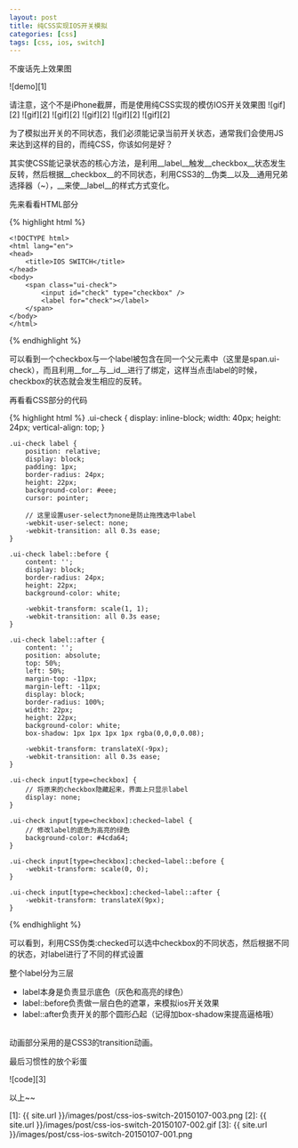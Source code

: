 ```yaml
---
layout: post
title: 纯CSS实现IOS开关模拟
categories: [css]
tags: [css, ios, switch]
---
```


不废话先上效果图

![demo][1]

请注意，这个不是iPhone截屏，而是使用纯CSS实现的模仿IOS开关效果图
![gif][2]
![gif][2]
![gif][2]
![gif][2]
![gif][2]
![gif][2]

为了模拟出开关的不同状态，我们必须能记录当前开关状态，通常我们会使用JS来达到这样的目的，而纯CSS，你该如何是好？

其实使CSS能记录状态的核心方法，是利用__label__触发__checkbox__状态发生反转，然后根据__checkbox__的不同状态，利用CSS3的__伪类__以及__通用兄弟选择器（~），__来使__label__的样式方式变化。

先来看看HTML部分

{% highlight html %}

    <!DOCTYPE html>
    <html lang="en">
    <head>
        <title>IOS SWITCH</title>
    </head>
    <body>
        <span class="ui-check">
            <input id="check" type="checkbox" />
            <label for="check"></label>
        </span>
    </body>
    </html>

{% endhighlight %}

可以看到一个checkbox与一个label被包含在同一个父元素中（这里是span.ui-check），而且利用__for__与__id__进行了绑定，这样当点击label的时候，checkbox的状态就会发生相应的反转。

再看看CSS部分的代码

{% highlight html %}
    .ui-check {
        display: inline-block;
        width: 40px;
        height: 24px;
        vertical-align: top;
    }

    .ui-check label {
        position: relative;
        display: block;
        padding: 1px;
        border-radius: 24px;
        height: 22px;
        background-color: #eee;
        cursor: pointer;
        
        // 这里设置user-select为none是防止拖拽选中label
        -webkit-user-select: none;
        -webkit-transition: all 0.3s ease;
    }

    .ui-check label::before {
        content: '';
        display: block;
        border-radius: 24px;
        height: 22px;
        background-color: white;

        -webkit-transform: scale(1, 1);
        -webkit-transition: all 0.3s ease;
    }

    .ui-check label::after {
        content: '';
        position: absolute;
        top: 50%;
        left: 50%;
        margin-top: -11px;
        margin-left: -11px;
        display: block;
        border-radius: 100%;
        width: 22px;
        height: 22px;
        background-color: white;
        box-shadow: 1px 1px 1px 1px rgba(0,0,0,0.08);

        -webkit-transform: translateX(-9px);
        -webkit-transition: all 0.3s ease;
    }

    .ui-check input[type=checkbox] {
        // 将原来的checkbox隐藏起来，界面上只显示label
        display: none;
    }

    .ui-check input[type=checkbox]:checked~label {
        // 修改label的底色为高亮的绿色
        background-color: #4cda64;
    }

    .ui-check input[type=checkbox]:checked~label::before {
        -webkit-transform: scale(0, 0);
    }

    .ui-check input[type=checkbox]:checked~label::after {
        -webkit-transform: translateX(9px);
    }

{% endhighlight %}

可以看到，利用CSS伪类:checked可以选中checkbox的不同状态，然后根据不同的状态，对label进行了不同的样式设置

整个label分为三层
 
+ label本身是负责显示底色（灰色和高亮的绿色）
+ label::before负责做一层白色的遮罩，来模拟ios开关效果
+ label::after负责开关的那个圆形凸起（记得加box-shadow来提高逼格哦）

<br />
动画部分采用的是CSS3的transition动画。

最后习惯性的放个彩蛋

![code][3]

以上~~


[1]: {{ site.url }}/images/post/css-ios-switch-20150107-003.png
[2]: {{ site.url }}/images/post/css-ios-switch-20150107-002.gif
[3]: {{ site.url }}/images/post/css-ios-switch-20150107-001.png